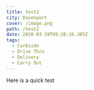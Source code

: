 ```yaml
---
title: test2
city: Davenport
cover: /image.png
path: /test2
date: 2020-03-29T09:28:26.305Z
tags:
  - Curbside
  - Drive Thru
  - Delivery
  - Carry Out
---
```

Here is a quick test